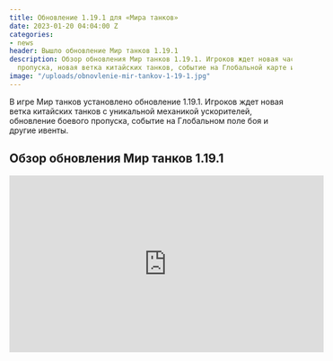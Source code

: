 ```yaml
---
title: Обновление 1.19.1 для «Мира танков»
date: 2023-01-20 04:04:00 Z
categories:
- news
header: Вышло обновление Мир танков 1.19.1
description: Обзор обновления Мир танков 1.19.1. Игроков ждет новая часть боевого
  пропуска, новая ветка китайских танков, событие на Глобальной карте и другие ивенты...
image: "/uploads/obnovlenie-mir-tankov-1-19-1.jpg"
---
```


В игре Мир танков установлено обновление 1.19.1. Игроков ждет новая ветка китайских танков с уникальной механикой ускорителей, обновление боевого пропуска, событие на Глобальном поле боя и другие ивенты.

## Обзор обновления Мир танков 1.19.1

<div class="vyt">
<iframe width="560" height="315" src="https://www.youtube.com/embed/ivFgtlRRMZU" title="YouTube video player" frameborder="0" allow="accelerometer; autoplay; clipboard-write; encrypted-media; gyroscope; picture-in-picture; web-share" allowfullscreen></iframe>
</div>

